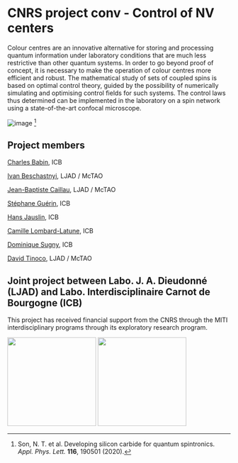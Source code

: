 # CNRS project conv - Control of NV centers

Colour centres are an innovative alternative for storing and processing quantum information under laboratory conditions that are
much less restrictive than other quantum systems. In order to go beyond proof of concept, it is necessary to make the operation of colour centres
more efficient and robust. The mathematical study of sets of coupled spins is based on optimal control theory, guided by the possibility of
numerically simulating and optimising control fields for such systems. The control laws thus determined can be implemented in the laboratory on a spin network using a state-of-the-art confocal microscope.

![image](https://github.com/user-attachments/assets/7f182994-fe58-478c-b512-46d594defe5a) [^1]

## Project members

[Charles Babin](https://icb.cnrs.fr/equipe/babin-charles/), ICB

[Ivan Beschastnyi](https://sites.google.com/view/ivan-bes), LJAD / McTAO

[Jean-Baptiste Caillau](https://caillau.perso.math.cnrs.fr), LJAD / McTAO

[Stéphane Guérin](https://icb.cnrs.fr/equipe/stephane-guerin/), ICB

[Hans Jauslin](https://icb.cnrs.fr/equipe/hans-rudolf-jauslin/), ICB

[Camille Lombard-Latune](https://icb.cnrs.fr/equipe/lombard-latune-camille/), ICB

[Dominique Sugny](https://icb.cnrs.fr/equipe/dominique-sugny/), ICB

[David Tinoco](https://team.inria.fr/mctao/team-members/), LJAD / McTAO

## Joint project between Labo. J. A. Dieudonné (LJAD) and Labo. Interdisciplinaire Carnot de Bourgogne (ICB)

This project has received financial support from the CNRS through the MITI interdisciplinary programs through its exploratory research program.

<img src="https://github.com/user-attachments/assets/309cc10a-1a5f-40ef-8b21-77fb82ffeab5" height="200">
<img src="https://github.com/user-attachments/assets/bfb956bd-ed09-4c51-92cd-688583ed7135" height="200">

[^1]:  Son, N. T. et al. Developing silicon carbide for quantum spintronics. *Appl. Phys. Lett.* **116**, 190501 (2020).
